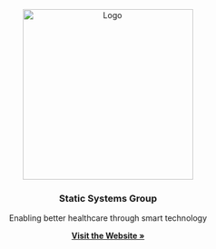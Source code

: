 <a name="readme-top"></a>

<br /><br /><br /><br /><br /><br /><br />
<div align="center">
  <a href="https://www.staticsystems.co.uk/">
    <img src="https://www.staticsystems.co.uk/wp-content/uploads/2022/09/ssg-logo-blue.png" alt="Logo" width="300">
  </a>

<h3 align="center">Static Systems Group</h3>
<p align="center">Enabling better healthcare through smart technology</p>

  <p align="center">
    <a href="https://www.staticsystems.co.uk/"><strong>Visit the Website »</strong></a>
  </p>
</div>
<br /><br /><br /><br /><br /><br /><br /><br /><br />
